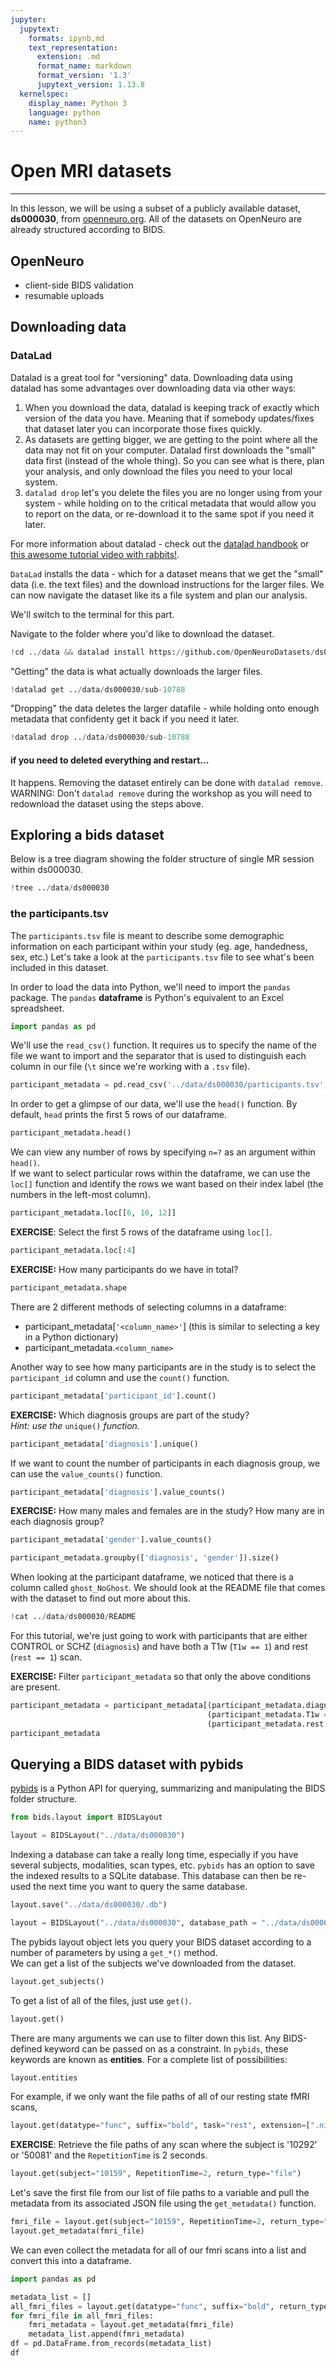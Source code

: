 ```yaml
---
jupyter:
  jupytext:
    formats: ipynb,md
    text_representation:
      extension: .md
      format_name: markdown
      format_version: '1.3'
      jupytext_version: 1.13.8
  kernelspec:
    display_name: Python 3
    language: python
    name: python3
---
```


# Open MRI datasets

---

In this lesson, we will be using a subset of a publicly available dataset, **ds000030**, from [openneuro.org](https://openneuro.org/datasets/ds000030). All of the datasets on OpenNeuro are already structured according to BIDS.


## OpenNeuro

- client-side BIDS validation
- resumable uploads


## Downloading data

### DataLad

Datalad is a great tool for "versioning" data. Downloading data using datalad has some advantages over downloading data via other ways:

1. When you download the data, datalad is keeping track of exactly which version of the data you have. Meaning that if somebody updates/fixes that dataset later you can incorporate those fixes quickly.
2. As datasets are getting bigger, we are getting to the point where all the data may not fit on your computer. Datalad first downloads the "small" data first (instead of the whole thing). So you can see what is there, plan your analysis, and only download the files you need to your local system.
3. `datalad drop` let's you delete the files you are no longer using from your system - while holding on to the critical metadata that would allow you to report on the data, or re-download it to the same spot if you need it later.

For more information about datalad - check out the [datalad handbook](http://handbook.datalad.org/en/latest/) or [this awesome tutorial video with rabbits!](https://www.youtube.com/watch?v=QsAqnP7TwyY).

`DataLad` installs the data - which for a dataset means that we get the "small" data (i.e. the text files) and the download instructions for the larger files. We can now navigate the dataset like its a file system and plan our analysis.

We'll switch to the terminal for this part.

Navigate to the folder where you'd like to download the dataset.

```python
!cd ../data && datalad install https://github.com/OpenNeuroDatasets/ds000030.git
```

"Getting" the data is what actually downloads the larger files. 

```python
!datalad get ../data/ds000030/sub-10788  
```

"Dropping" the data deletes the larger datafile - while holding onto enough metadata that confidenty get it back if you need it later.

```python
!datalad drop ../data/ds000030/sub-10788
```

#### if you need to deleted everything and restart...  

It happens. Removing the dataset entirely can be done with `datalad remove`. WARNING: Don't `datalad remove` during the workshop as you will need to redownload the dataset using the steps above.


## Exploring a bids dataset

Below is a tree diagram showing the folder structure of single MR session within ds000030.

```python
!tree ../data/ds000030
```
### the participants.tsv

The `participants.tsv` file is meant to describe some demographic information on each participant within your study (eg. age, handedness, sex, etc.) Let's take a look at the `participants.tsv` file to see what's been included in this dataset.

In order to load the data into Python, we'll need to import the `pandas` package. The `pandas` **dataframe** is Python's equivalent to an Excel spreadsheet.

```python
import pandas as pd
```

We'll use the `read_csv()` function. It requires us to specify the name of the file we want to import and the separator that is used to distinguish each column in our file (`\t` since we're working with a `.tsv` file).

```python
participant_metadata = pd.read_csv('../data/ds000030/participants.tsv', sep='\t')
```

In order to get a glimpse of our data, we'll use the `head()` function. By default, `head` prints the first 5 rows of our dataframe.

```python
participant_metadata.head()
```

We can view any number of rows by specifying `n=?` as an argument within `head()`.  
If we want to select particular rows within the dataframe, we can use the `loc[]` function and identify the rows we want based on their index label (the numbers in the left-most column).

```python
participant_metadata.loc[[6, 10, 12]]
```

**EXERCISE**: Select the first 5 rows of the dataframe using `loc[]`.

```python
participant_metadata.loc[:4]
```

**EXERCISE:** How many participants do we have in total?

```python
participant_metadata.shape
```

There are 2 different methods of selecting columns in a dataframe:  
*  participant_metadata[`'<column_name>'`] (this is similar to selecting a key in a Python dictionary)  
*  participant_metadata.`<column_name>`  


Another way to see how many participants are in the study is to select the `participant_id` column and use the `count()` function.

```python
participant_metadata['participant_id'].count()
```

**EXERCISE:** Which diagnosis groups are part of the study?  
*Hint: use the* `unique()` *function.*

```python
participant_metadata['diagnosis'].unique()
```

If we want to count the number of participants in each diagnosis group, we can use the `value_counts()` function.

```python
participant_metadata['diagnosis'].value_counts()
```

**EXERCISE:** How many males and females are in the study? How many are in each diagnosis group?

```python
participant_metadata['gender'].value_counts()
```

```python
participant_metadata.groupby(['diagnosis', 'gender']).size()
```

When looking at the participant dataframe, we noticed that there is a column called `ghost_NoGhost`. We should look at the README file that comes with the dataset to find out more about this.

```python
!cat ../data/ds000030/README
```

For this tutorial, we're just going to work with participants that are either CONTROL or SCHZ (`diagnosis`) and have both a T1w (`T1w == 1`) and rest (`rest == 1`) scan.


**EXERCISE:** Filter `participant_metadata` so that only the above conditions are present.

```python
participant_metadata = participant_metadata[(participant_metadata.diagnosis.isin(['CONTROL', 'SCHZ'])) & 
                                            (participant_metadata.T1w == 1) & 
                                            (participant_metadata.rest == 1)]
participant_metadata
```

## Querying a BIDS dataset with pybids


[pybids](https://bids-standard.github.io/pybids/) is a Python API for querying, summarizing and manipulating the BIDS folder structure.

```python
from bids.layout import BIDSLayout
```

```python
layout = BIDSLayout("../data/ds000030")
```

Indexing a database can take a really long time, especially if you have several subjects, modalities, scan types, etc. `pybids` has an option to save the indexed results to a SQLite database. This database can then be re-used the next time you want to query the same database.

```python
layout.save("../data/ds000030/.db")
```

```python
layout = BIDSLayout("../data/ds000030", database_path = "../data/ds000030/.db")
```

The pybids layout object lets you query your BIDS dataset according to a number of parameters by using a `get_*()` method.  
We can get a list of the subjects we've downloaded from the dataset.

```python
layout.get_subjects()
```

To get a list of all of the files, just use `get()`. 

```python
layout.get()
```

There are many arguments we can use to filter down this list. Any BIDS-defined keyword can be passed on as a constraint. In `pybids`, these keywords are known as **entities**. For a complete list of possibilities:

```python
layout.entities
```

For example, if we only want the file paths of all of our resting state fMRI scans,

```python
layout.get(datatype="func", suffix="bold", task="rest", extension=[".nii.gz"], return_type="file")
```

**EXERCISE**: Retrieve the file paths of any scan where the subject is '10292' or '50081' and the `RepetitionTime` is 2 seconds.

```python
layout.get(subject="10159", RepetitionTime=2, return_type="file")
```

Let's save the first file from our list of file paths to a variable and pull the metadata from its associated JSON file using the `get_metadata()` function.

```python
fmri_file = layout.get(subject="10159", RepetitionTime=2, return_type="file")[0]
layout.get_metadata(fmri_file)
```

We can even collect the metadata for all of our fmri scans into a list and convert this into a dataframe.

```python
import pandas as pd

metadata_list = []
all_fmri_files = layout.get(datatype="func", suffix="bold", return_type="file", extension=[".nii.gz"])
for fmri_file in all_fmri_files:
    fmri_metadata = layout.get_metadata(fmri_file)
    metadata_list.append(fmri_metadata)
df = pd.DataFrame.from_records(metadata_list)
df
```
